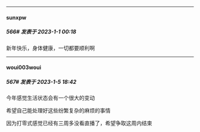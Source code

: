 

*****

####  sunxpw  
##### 566#       发表于 2023-1-1 00:18

新年快乐，身体健康，一切都要顺利啊

*****

####  woui003woui  
##### 567#       发表于 2023-1-5 18:42

今年感觉生活状态会有一个很大的变动

希望自己能处理好这些纷繁复杂的麻烦的事情

因为打零式感觉已经有三周多没看直播了，希望争取这周内结束

